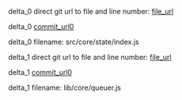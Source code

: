 delta_0 direct git url to file and line number: [file_url](https://www.github.com/Wildhoney/Switzerland/commit/51c1d6e5430c6b7ed1a82ca6d6430182c0b03121/#diff-315d88f01626174505ef136e27664fcfe33738e39ae07b1e55c4806816ec6545L4)

delta_0 [commit_url0](https://www.github.com/Wildhoney/Switzerland/commit/51c1d6e5430c6b7ed1a82ca6d6430182c0b03121)

delta_0 filename: src/core/state/index.js



delta_1 direct git url to file and line number: [file_url](https://www.github.com/hugeen/burst/commit/b59cdb0c59bef16426c0c47e4bd561beebb24f1e/#diff-b0fbbf87c5a7edc78d1177279b847be0a55bd13aed1c7eafc8aa6350b1a1ee9eL1)

delta_1 [commit_url0](https://www.github.com/hugeen/burst/commit/b59cdb0c59bef16426c0c47e4bd561beebb24f1e)

delta_1 filename: lib/core/queuer.js



